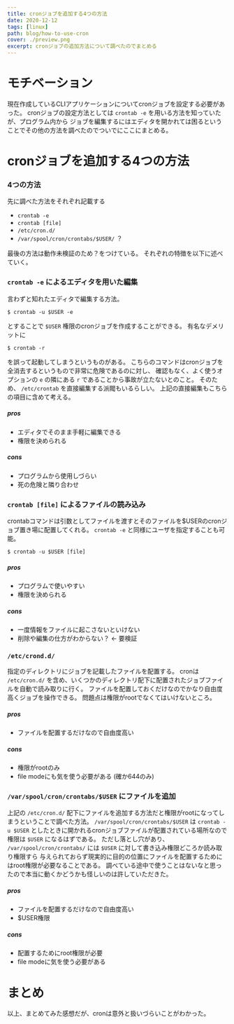 ```yaml
---
title: cronジョブを追加する4つの方法
date: 2020-12-12
tags: [linux]
path: blog/how-to-use-cron
cover: ./preview.png
excerpt: cronジョブの追加方法について調べたのでまとめる
---
```


# モチベーション
現在作成しているCLIアプリケーションについてcronジョブを設定する必要があった。
cronジョブの設定方法としては `crontab -e` を用いる方法を知っていたが、プログラム内から
ジョブを編集するにはエディタを開かれては困るということでその他の方法を調べたのでついでにここにまとめる。


# cronジョブを追加する4つの方法

### 4つの方法
先に調べた方法をそれぞれ記載する

- `crontab -e`
- `crontab [file]`
- `/etc/cron.d/`
- `/var/spool/cron/crontabs/$USER/` ？

最後の方法は動作未検証のため？をつけている。
それぞれの特徴を以下に述べていく。

### `crontab -e` によるエディタを用いた編集
言わずと知れたエディタで編集する方法。

```console
$ crontab -u $USER -e
```

とすることで `$USER` 権限のcronジョブを作成することができる。
有名なデメリットに

```console
$ crontab -r
```

を誤って起動してしまうというものがある。
こちらのコマンドはcronジョブを全消去するというもので非常に危険であるのに対し、
確認もなく、よく使うオプションの `e` の隣にある `r` であることから事故が立たないとのこと。
そのため、 `/etc/crontab` を直接編集する派閥もいるらしい。
上記の直接編集もこちらの項目に含めて考える。

##### pros
- エディタでそのまま手軽に編集できる
- 権限を決められる

##### cons
- プログラムから使用しづらい
- 死の危険と隣り合わせ

### `crontab [file]` によるファイルの読み込み
crontabコマンドは引数としてファイルを渡すとそのファイルを$USERのcronジョブ置き場に配置してくれる。
`crontab -e` と同様にユーザを指定することも可能。

```console
$ crontab -u $USER [file]
```
##### pros
- プログラムで使いやすい
- 権限を決められる

##### cons
- 一度情報をファイルに起こさないといけない
- 削除や編集の仕方がわからない？ <- 要検証

### `/etc/crond.d/`
指定のディレクトリにジョブを記載したファイルを配置する。
cronは `/etc/cron.d/` を含め、いくつかのディレクトリ配下に配置されたジョブファイルを自動で読み取りに行く。
ファイルを配置しておくだけなのでかなり自由度高くジョブを操作できる。
問題点は権限がrootでなくてはいけないところ。

##### pros
- ファイルを配置するだけなので自由度高い

##### cons
- 権限がrootのみ
- file modeにも気を使う必要がある (確か644のみ)

### `/var/spool/cron/crontabs/$USER` にファイルを追加
上記の `/etc/cron.d/` 配下にファイルを追加する方法だと権限がrootになってしまうということで調べた方法。
`/var/spool/cron/crontabs/$USER` は `crontab -u $USER` としたときに開かれるcronジョブファイルが配置されている場所なので
権限は `$USER` になるはずである。
ただし落とし穴があり、 `/var/spool/cron/crontabs/` には `$USER` に対して書き込み権限どころか読み取り権限すら
与えられておらず現実的に目的の位置にファイルを配置するためにはroot権限が必要なることである。
調べている途中で使うことはないなと思ったので本当に動くかどうかも怪しいのは許していただきた。

##### pros
- ファイルを配置するだけなので自由度高い
- $USER権限

##### cons
- 配置するためにroot権限が必要
- file modeに気を使う必要がある

# まとめ
以上、まとめてみた感想だが、cronは意外と扱いづらいことがわかった。
